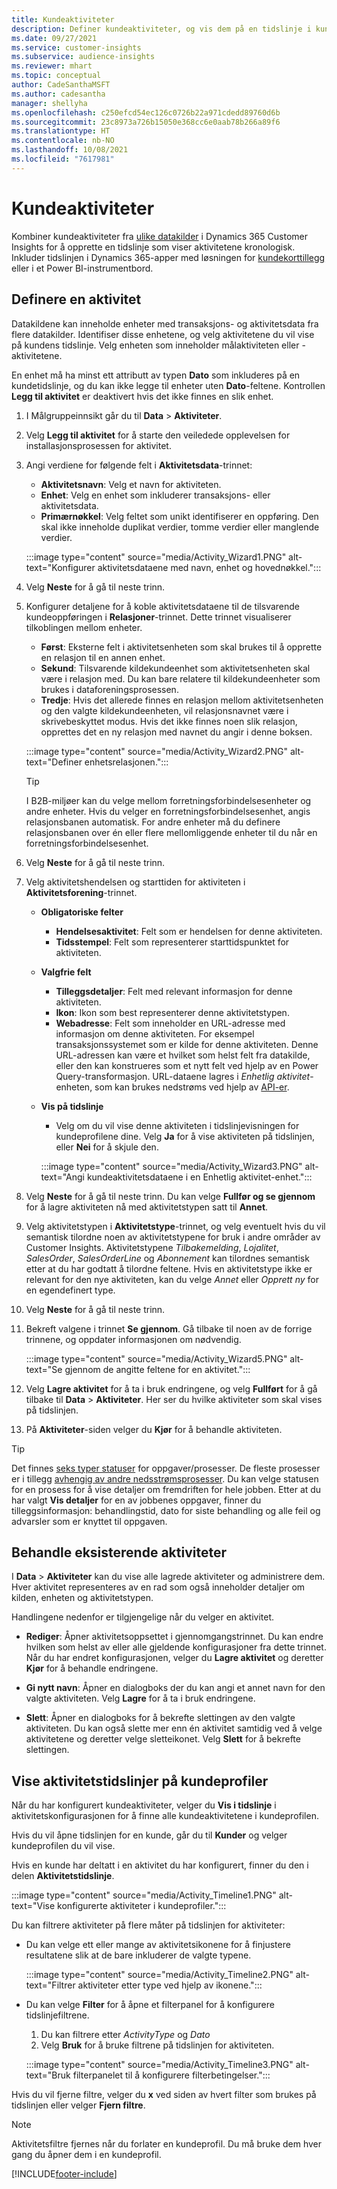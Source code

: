 ```yaml
---
title: Kundeaktiviteter
description: Definer kundeaktiviteter, og vis dem på en tidslinje i kundeprofiler.
ms.date: 09/27/2021
ms.service: customer-insights
ms.subservice: audience-insights
ms.reviewer: mhart
ms.topic: conceptual
author: CadeSanthaMSFT
ms.author: cadesantha
manager: shellyha
ms.openlocfilehash: c250efcd54ec126c0726b22a971cdedd89760d6b
ms.sourcegitcommit: 23c8973a726b15050e368cc6e0aab78b266a89f6
ms.translationtype: HT
ms.contentlocale: nb-NO
ms.lasthandoff: 10/08/2021
ms.locfileid: "7617981"
---
```

# <a name="customer-activities"></a>Kundeaktiviteter

Kombiner kundeaktiviteter fra [ulike datakilder](data-sources.md) i Dynamics 365 Customer Insights for å opprette en tidslinje som viser aktivitetene kronologisk. Inkluder tidslinjen i Dynamics 365-apper med løsningen for [kundekorttillegg](customer-card-add-in.md) eller i et Power BI-instrumentbord.

## <a name="define-an-activity"></a>Definere en aktivitet

Datakildene kan inneholde enheter med transaksjons- og aktivitetsdata fra flere datakilder. Identifiser disse enhetene, og velg aktivitetene du vil vise på kundens tidslinje. Velg enheten som inneholder målaktiviteten eller -aktivitetene.

En enhet må ha minst ett attributt av typen **Dato** som inkluderes på en kundetidslinje, og du kan ikke legge til enheter uten **Dato**-feltene. Kontrollen **Legg til aktivitet** er deaktivert hvis det ikke finnes en slik enhet.

1. I Målgruppeinnsikt går du til **Data** > **Aktiviteter**.

1. Velg **Legg til aktivitet** for å starte den veiledede opplevelsen for installasjonsprosessen for aktivitet.

1. Angi verdiene for følgende felt i **Aktivitetsdata**-trinnet:

   - **Aktivitetsnavn**: Velg et navn for aktiviteten.
   - **Enhet**: Velg en enhet som inkluderer transaksjons- eller aktivitetsdata.
   - **Primærnøkkel**: Velg feltet som unikt identifiserer en oppføring. Den skal ikke inneholde duplikat verdier, tomme verdier eller manglende verdier.

   :::image type="content" source="media/Activity_Wizard1.PNG" alt-text="Konfigurer aktivitetsdataene med navn, enhet og hovednøkkel.":::

1. Velg **Neste** for å gå til neste trinn.

1. Konfigurer detaljene for å koble aktivitetsdataene til de tilsvarende kundeoppføringen i **Relasjoner**-trinnet. Dette trinnet visualiserer tilkoblingen mellom enheter.  

   - **Først**: Eksterne felt i aktivitetsenheten som skal brukes til å opprette en relasjon til en annen enhet.
   - **Sekund**: Tilsvarende kildekundeenhet som aktivitetsenheten skal være i relasjon med. Du kan bare relatere til kildekundeenheter som brukes i dataforeningsprosessen.
   - **Tredje**: Hvis det allerede finnes en relasjon mellom aktivitetsenheten og den valgte kildekundeenheten, vil relasjonsnavnet være i skrivebeskyttet modus. Hvis det ikke finnes noen slik relasjon, opprettes det en ny relasjon med navnet du angir i denne boksen.

   :::image type="content" source="media/Activity_Wizard2.PNG" alt-text="Definer enhetsrelasjonen.":::

   > [!TIP]
   > I B2B-miljøer kan du velge mellom forretningsforbindelsesenheter og andre enheter. Hvis du velger en forretningsforbindelsesenhet, angis relasjonsbanen automatisk. For andre enheter må du definere relasjonsbanen over én eller flere mellomliggende enheter til du når en forretningsforbindelsesenhet.

1. Velg **Neste** for å gå til neste trinn. 

1. Velg aktivitetshendelsen og starttiden for aktiviteten i **Aktivitetsforening**-trinnet. 
   - **Obligatoriske felter**
      - **Hendelsesaktivitet**: Felt som er hendelsen for denne aktiviteten.
      - **Tidsstempel**: Felt som representerer starttidspunktet for aktiviteten.

   - **Valgfrie felt**
      - **Tilleggsdetaljer**: Felt med relevant informasjon for denne aktiviteten.
      - **Ikon**: Ikon som best representerer denne aktivitetstypen.
      - **Webadresse**: Felt som inneholder en URL-adresse med informasjon om denne aktiviteten. For eksempel transaksjonssystemet som er kilde for denne aktiviteten. Denne URL-adressen kan være et hvilket som helst felt fra datakilde, eller den kan konstrueres som et nytt felt ved hjelp av en Power Query-transformasjon. URL-dataene lagres i *Enhetlig aktivitet*-enheten, som kan brukes nedstrøms ved hjelp av [API-er](apis.md).

   - **Vis på tidslinje**
      - Velg om du vil vise denne aktiviteten i tidslinjevisningen for kundeprofilene dine. Velg **Ja** for å vise aktiviteten på tidslinjen, eller **Nei** for å skjule den.

      :::image type="content" source="media/Activity_Wizard3.PNG" alt-text="Angi kundeaktivitetsdataene i en Enhetlig aktivitet-enhet.":::

1. Velg **Neste** for å gå til neste trinn. Du kan velge **Fullfør og se gjennom** for å lagre aktiviteten nå med aktivitetstypen satt til **Annet**. 

1. Velg aktivitetstypen i **Aktivitetstype**-trinnet, og velg eventuelt hvis du vil semantisk tilordne noen av aktivitetstypene for bruk i andre områder av Customer Insights. Aktivitetstypene *Tilbakemelding*, *Lojalitet*, *SalesOrder*, *SalesOrderLine* og *Abonnement* kan tilordnes semantisk etter at du har godtatt å tilordne feltene. Hvis en aktivitetstype ikke er relevant for den nye aktiviteten, kan du velge *Annet* eller *Opprett ny* for en egendefinert type.

1. Velg **Neste** for å gå til neste trinn. 

1. Bekreft valgene i trinnet **Se gjennom**. Gå tilbake til noen av de forrige trinnene, og oppdater informasjonen om nødvendig.

   :::image type="content" source="media/Activity_Wizard5.PNG" alt-text="Se gjennom de angitte feltene for en aktivitet.":::
   
1. Velg **Lagre aktivitet** for å ta i bruk endringene, og velg **Fullført** for å gå tilbake til **Data** > **Aktiviteter**. Her ser du hvilke aktiviteter som skal vises på tidslinjen. 

1. På **Aktiviteter**-siden velger du **Kjør** for å behandle aktiviteten. 

> [!TIP]
> Det finnes [seks typer statuser](system.md#status-types) for oppgaver/prosesser. De fleste prosesser er i tillegg [avhengig av andre nedsstrømsprosesser](system.md#refresh-policies). Du kan velge statusen for en prosess for å vise detaljer om fremdriften for hele jobben. Etter at du har valgt **Vis detaljer** for en av jobbenes oppgaver, finner du tilleggsinformasjon: behandlingstid, dato for siste behandling og alle feil og advarsler som er knyttet til oppgaven.


## <a name="manage-existing-activities"></a>Behandle eksisterende aktiviteter

I **Data** > **Aktiviteter** kan du vise alle lagrede aktiviteter og administrere dem. Hver aktivitet representeres av en rad som også inneholder detaljer om kilden, enheten og aktivitetstypen.

Handlingene nedenfor er tilgjengelige når du velger en aktivitet. 

- **Rediger**: Åpner aktivitetsoppsettet i gjennomgangstrinnet. Du kan endre hvilken som helst av eller alle gjeldende konfigurasjoner fra dette trinnet. Når du har endret konfigurasjonen, velger du **Lagre aktivitet** og deretter **Kjør** for å behandle endringene.

- **Gi nytt navn**: Åpner en dialogboks der du kan angi et annet navn for den valgte aktiviteten. Velg **Lagre** for å ta i bruk endringene.

- **Slett**: Åpner en dialogboks for å bekrefte slettingen av den valgte aktiviteten. Du kan også slette mer enn én aktivitet samtidig ved å velge aktivitetene og deretter velge sletteikonet. Velg **Slett** for å bekrefte slettingen.

## <a name="view-activity-timelines-on-customer-profiles"></a>Vise aktivitetstidslinjer på kundeprofiler

Når du har konfigurert kundeaktiviteter, velger du **Vis i tidslinje** i aktivitetskonfigurasjonen for å finne alle kundeaktivitetene i kundeprofilen.

Hvis du vil åpne tidslinjen for en kunde, går du til **Kunder** og velger kundeprofilen du vil vise.

Hvis en kunde har deltatt i en aktivitet du har konfigurert, finner du den i delen **Aktivitetstidslinje**.

:::image type="content" source="media/Activity_Timeline1.PNG" alt-text="Vise konfigurerte aktiviteter i kundeprofiler.":::

Du kan filtrere aktiviteter på flere måter på tidslinjen for aktiviteter:

- Du kan velge ett eller mange av aktivitetsikonene for å finjustere resultatene slik at de bare inkluderer de valgte typene.

  :::image type="content" source="media/Activity_Timeline2.PNG" alt-text="Filtrer aktiviteter etter type ved hjelp av ikonene.":::

- Du kan velge **Filter** for å åpne et filterpanel for å konfigurere tidslinjefiltrene.

   1. Du kan filtrere etter *ActivityType* og *Dato*
   1. Velg **Bruk** for å bruke filtrene på tidslinjen for aktiviteten.

   :::image type="content" source="media/Activity_Timeline3.PNG" alt-text="Bruk filterpanelet til å konfigurere filterbetingelser.":::

Hvis du vil fjerne filtre, velger du **x** ved siden av hvert filter som brukes på tidslinjen eller velger **Fjern filtre**.


> [!NOTE]
> Aktivitetsfiltre fjernes når du forlater en kundeprofil. Du må bruke dem hver gang du åpner dem i en kundeprofil.

[!INCLUDE[footer-include](../includes/footer-banner.md)]

